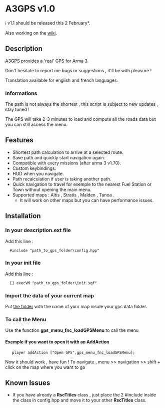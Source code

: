 # A3GPS v1.0 

:information_source: v1.1 should be released this 2 February*.

Also working on the [wiki](https://github.com/AmauryD/A3GPS/wiki).

## Description

A3GPS provides a 'real' GPS for Arma 3.

Don't hesitate to report me bugs or suggestions , it'll be with pleasure !

Translation available for english and french languages.

### Informations

The path is not always the shortest , this script is subject to new updates , stay tuned ! 	

The GPS will take 2-3 minutes to load and compute all the roads data but you can still access the menu.

## Features
- Shortest path calculation to arrive at a selected route.
- Save path and quickly start navigation again.
- Compatible with every missions (after arma 3 v1.70).
- Custom keybindings.
- HUD when you navigate.
- Path recalculation if user is taking another path.
- Quick navigation to travel for exemple to the nearest Fuel Station or Town without opening the main menu.
- Supported maps : Altis , Stratis , Malden , Tanoa . 
	- It will work on other maps but you can have performance issues.

## Installation 

### In your description.ext file 
Add this line : 
```sqf
  #include "path_to_gps_folder\config.hpp"
```

### In your init file
Add this line : 
```sqf
  [] execVM "path_to_gps_folder\init.sqf"
```

### Import the data of your current map
Put [the folder](https://github.com/AmauryD/A3GPS/tree/master/data) with the name of your map inside your gps data folder.

### To call the Menu

Use the function **gps_menu_fnc_loadGPSMenu** to call the menu 
#### Exemple if you want to open it with an AddAction
```sqf
   player addAction ["Open GPS",gps_menu_fnc_loadGPSMenu];
```

Now it should work , have fun !
To navigate , menu >> navigation >> shift + click on the map where you want to go

## Known Issues

- If you have already a **RscTitles** class , just place the 2 #include inside the class in config.hpp and move it to your other **RscTitles** class.
